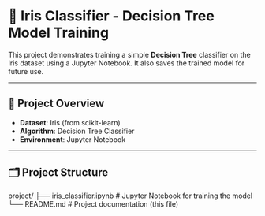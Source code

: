 # 🌸 Iris Classifier - Decision Tree Model Training

This project demonstrates training a simple **Decision Tree** classifier on the Iris dataset using a Jupyter Notebook. It also saves the trained model for future use.

---

## 📘 Project Overview

- **Dataset**: Iris (from scikit-learn)
- **Algorithm**: Decision Tree Classifier
- **Environment**: Jupyter Notebook

---

## 🗂️ Project Structure

project/
├── iris_classifier.ipynb # Jupyter Notebook for training the model
└── README.md # Project documentation (this file)
